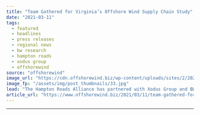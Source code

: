 ```yaml
---
title: "Team Gathered for Virginia’s Offshore Wind Supply Chain Study"
date: "2021-03-11"
tags: 
  - featured
  - headlines
  - press releases
  - regional news
  - bw research
  - hampton roads
  - xodus group
  - offshorewind
source: "offshorewind"
image_url: "https://cdn.offshorewind.biz/wp-content/uploads/sites/2/2021/03/11122003/Team-Gathered-for-Virginias-Offshore-Wind-Supply-Chain-Study.jpg"
image_fp: "/assets/img/post_thumbnails/33.jpg"
lead: "The Hampton Roads Alliance has partnered with Xodus Group and BW Research to conduct"
article_url: "https://www.offshorewind.biz/2021/03/11/team-gathered-for-virginias-offshore-wind-supply-chain-study/"
---
```


---
